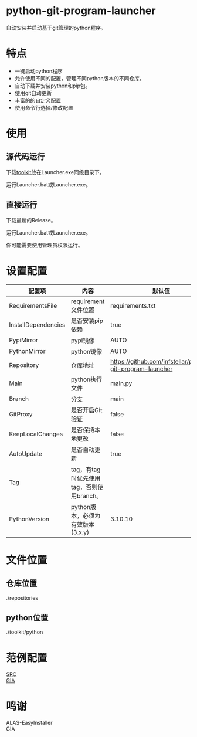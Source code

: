 # python-git-program-launcher
自动安装并启动基于git管理的python程序。

# 特点
- 一键启动python程序
- 允许使用不同的配置，管理不同python版本的不同仓库。
- 自动下载并安装python和pip包。
- 使用git自动更新
- 丰富的的自定义配置
- 使用命令行选择/修改配置
# 使用

## 源代码运行
下载[toolkit](https://github.com/infstellar/python-git-program-launcher/releases/download/v1.0.0/toolkit.7z)放在Launcher.exe同级目录下。

运行Launcher.bat或Launcher.exe。

## 直接运行
下载最新的Release。

运行Launcher.bat或Launcher.exe。

你可能需要使用管理员权限运行。

# 设置配置

|配置项|内容|默认值|
|----|----|----|
|RequirementsFile|requirement文件位置|requirements.txt|
|InstallDependencies|是否安装pip依赖|true|
|PypiMirror|pypi镜像|AUTO|
|PythonMirror|python镜像|AUTO|
|Repository|仓库地址|https://github.com/infstellar/python-git-program-launcher|
|Main|python执行文件|main.py|
|Branch|分支|main|
|GitProxy|是否开启Git验证|false|
|KeepLocalChanges|是否保持本地更改|false|
|AutoUpdate|是否自动更新|true|
|Tag|tag，有tag时优先使用tag，否则使用branch。||
|PythonVersion|python版本，必须为有效版本(3.x.y)|3.10.10|

# 文件位置

## 仓库位置
./repositories

## python位置
./toolkit/python

# 范例配置

[SRC](docs/SRC.json)   
[GIA](docs/GIA.json)  

# 鸣谢
ALAS-EasyInstaller  
GIA
